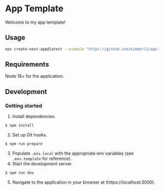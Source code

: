 # App Template
Welcome to my app template!

## Usage
```bash
npx create-next-app@latest --example "https://github.com/kimberli/app-template"
```

## Requirements
Node 18+ for the application.

## Development
### Getting started
1. Install dependencies.
```bash
$ npm install
```
2. Set up Git hooks.
```bash
$ npm run prepare
```
3. Populate `.env.local` with the appropriate env variables (see `.env.template` for reference).
4. Start the development server.
```bash
$ npm run dev
```
5. Navigate to the application in your browser at (https://localhost:3000).
